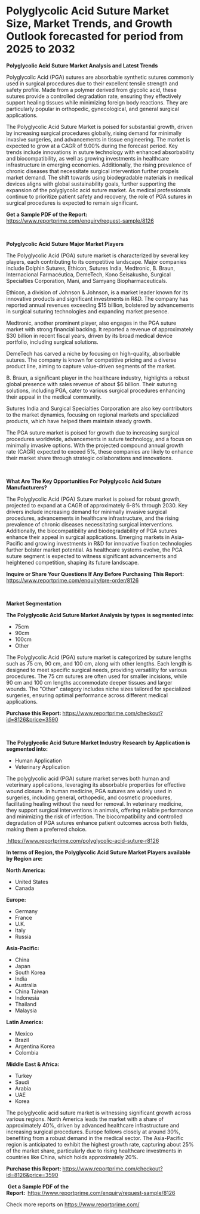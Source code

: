 <p><h1>Polyglycolic Acid Suture Market Size, Market Trends, and Growth Outlook forecasted for period from 2025 to 2032</h1></p><p><strong>Polyglycolic Acid Suture Market Analysis and Latest Trends</strong></p>
<p><p>Polyglycolic Acid (PGA) sutures are absorbable synthetic sutures commonly used in surgical procedures due to their excellent tensile strength and safety profile. Made from a polymer derived from glycolic acid, these sutures provide a controlled degradation rate, ensuring they effectively support healing tissues while minimizing foreign body reactions. They are particularly popular in orthopedic, gynecological, and general surgical applications.</p><p>The Polyglycolic Acid Suture Market is poised for substantial growth, driven by increasing surgical procedures globally, rising demand for minimally invasive surgeries, and advancements in tissue engineering. The market is expected to grow at a CAGR of 9.00% during the forecast period. Key trends include innovations in suture technology with enhanced absorbability and biocompatibility, as well as growing investments in healthcare infrastructure in emerging economies. Additionally, the rising prevalence of chronic diseases that necessitate surgical intervention further propels market demand. The shift towards using biodegradable materials in medical devices aligns with global sustainability goals, further supporting the expansion of the polyglycolic acid suture market. As medical professionals continue to prioritize patient safety and recovery, the role of PGA sutures in surgical procedures is expected to remain significant.</p></p>
<p><strong>Get a Sample PDF of the Report:&nbsp;</strong> <a href="https://www.reportprime.com/enquiry/request-sample/8126?utm_campaign=3219&utm_medium=2&utm_source=Github&utm_content=ia&utm_term=19032025&utm_id=polyglycolic-acid-suture">https://www.reportprime.com/enquiry/request-sample/8126</a></p>
<p>&nbsp;</p>
<p><strong>Polyglycolic Acid Suture Major Market Players</strong></p>
<p><p>The Polyglycolic Acid (PGA) suture market is characterized by several key players, each contributing to its competitive landscape. Major companies include Dolphin Sutures, Ethicon, Sutures India, Medtronic, B. Braun, Internacional Farmacéutica, DemeTech, Kono Seisakusho, Surgical Specialties Corporation, Mani, and Samyang Biopharmaceuticals. </p><p>Ethicon, a division of Johnson & Johnson, is a market leader known for its innovative products and significant investments in R&D. The company has reported annual revenues exceeding $15 billion, bolstered by advancements in surgical suturing technologies and expanding market presence.</p><p>Medtronic, another prominent player, also engages in the PGA suture market with strong financial backing. It reported a revenue of approximately $30 billion in recent fiscal years, driven by its broad medical device portfolio, including surgical solutions.</p><p>DemeTech has carved a niche by focusing on high-quality, absorbable sutures. The company is known for competitive pricing and a diverse product line, aiming to capture value-driven segments of the market.</p><p>B. Braun, a significant player in the healthcare industry, highlights a robust global presence with sales revenue of about $6 billion. Their suturing solutions, including PGA, cater to various surgical procedures enhancing their appeal in the medical community.</p><p>Sutures India and Surgical Specialties Corporation are also key contributors to the market dynamics, focusing on regional markets and specialized products, which have helped them maintain steady growth.</p><p>The PGA suture market is poised for growth due to increasing surgical procedures worldwide, advancements in suture technology, and a focus on minimally invasive options. With the projected compound annual growth rate (CAGR) expected to exceed 5%, these companies are likely to enhance their market share through strategic collaborations and innovations.</p></p>
<p>&nbsp;</p>
<p><strong>What Are The Key Opportunities For Polyglycolic Acid Suture Manufacturers?</strong></p>
<p><p>The Polyglycolic Acid (PGA) Suture market is poised for robust growth, projected to expand at a CAGR of approximately 6-8% through 2030. Key drivers include increasing demand for minimally invasive surgical procedures, advancements in healthcare infrastructure, and the rising prevalence of chronic diseases necessitating surgical interventions. Additionally, the biocompatibility and biodegradability of PGA sutures enhance their appeal in surgical applications. Emerging markets in Asia-Pacific and growing investments in R&D for innovative fixation technologies further bolster market potential. As healthcare systems evolve, the PGA suture segment is expected to witness significant advancements and heightened competition, shaping its future landscape.</p></p>
<p><strong>Inquire or Share Your Questions If Any Before Purchasing This Report:</strong> <a href="https://www.reportprime.com/enquiry/pre-order/8126?utm_campaign=3219&utm_medium=2&utm_source=Github&utm_content=ia&utm_term=19032025&utm_id=polyglycolic-acid-suture">https://www.reportprime.com/enquiry/pre-order/8126</a></p>
<p>&nbsp;</p>
<p><strong>Market Segmentation</strong></p>
<p><strong>The Polyglycolic Acid Suture Market Analysis by types is segmented into:</strong></p>
<p><ul><li>75cm</li><li>90cm</li><li>100cm</li><li>Other</li></ul></p>
<p><p>The Polyglycolic Acid (PGA) suture market is categorized by suture lengths such as 75 cm, 90 cm, and 100 cm, along with other lengths. Each length is designed to meet specific surgical needs, providing versatility for various procedures. The 75 cm sutures are often used for smaller incisions, while 90 cm and 100 cm lengths accommodate deeper tissues and larger wounds. The "Other" category includes niche sizes tailored for specialized surgeries, ensuring optimal performance across different medical applications.</p></p>
<p><strong>Purchase this Report:&nbsp;</strong><a href="https://www.reportprime.com/checkout?id=8126&price=3590&utm_campaign=3219&utm_medium=2&utm_source=Github&utm_content=ia&utm_term=19032025&utm_id=polyglycolic-acid-suture">https://www.reportprime.com/checkout?id=8126&price=3590</a></p>
<p>&nbsp;</p>
<p><strong>The Polyglycolic Acid Suture Market Industry Research by Application is segmented into:</strong></p>
<p><ul><li>Human Application</li><li>Veterinary Application</li></ul></p>
<p><p>The polyglycolic acid (PGA) suture market serves both human and veterinary applications, leveraging its absorbable properties for effective wound closure. In human medicine, PGA sutures are widely used in surgeries, including general, orthopedic, and cosmetic procedures, facilitating healing without the need for removal. In veterinary medicine, they support surgical interventions in animals, offering reliable performance and minimizing the risk of infection. The biocompatibility and controlled degradation of PGA sutures enhance patient outcomes across both fields, making them a preferred choice.</p></p>
<p><a href="https://www.reportprime.com/polyglycolic-acid-suture-r8126?utm_campaign=3219&utm_medium=2&utm_source=Github&utm_content=ia&utm_term=19032025&utm_id=polyglycolic-acid-suture">&nbsp;https://www.reportprime.com/polyglycolic-acid-suture-r8126</a></p>
<p><strong>In terms of Region, the Polyglycolic Acid Suture Market Players available by Region are:</strong></p>
<p>
    <p> <strong> North America: </strong>
        <ul>
            <li>United States</li>
            <li>Canada</li>
        </ul>
        </p> 
    <p> <strong> Europe: </strong>
        <ul>
            <li>Germany</li>
            <li>France</li>
            <li>U.K.</li>
            <li>Italy</li>
            <li>Russia</li>
        </ul>
        </p> 
    <p> <strong> Asia-Pacific: </strong>
        <ul>
            <li>China</li>
            <li>Japan</li>
            <li>South Korea</li>
            <li>India</li>
            <li>Australia</li>
            <li>China Taiwan</li>
            <li>Indonesia</li>
            <li>Thailand</li>
            <li>Malaysia</li>
        </ul>
        </p> 
    <p> <strong> Latin America: </strong>
        <ul>
            <li>Mexico</li>
            <li>Brazil</li>
            <li>Argentina Korea</li>
            <li>Colombia</li>
        </ul>
        </p> 
    <p> <strong> Middle East & Africa: </strong>
        <ul>
            <li>Turkey</li>
            <li>Saudi</li>
            <li>Arabia</li>
            <li>UAE</li>
            <li>Korea</li>
        </ul>
    </p>
    </p>
<p><p>The polyglycolic acid suture market is witnessing significant growth across various regions. North America leads the market with a share of approximately 40%, driven by advanced healthcare infrastructure and increasing surgical procedures. Europe follows closely at around 30%, benefiting from a robust demand in the medical sector. The Asia-Pacific region is anticipated to exhibit the highest growth rate, capturing about 25% of the market share, particularly due to rising healthcare investments in countries like China, which holds approximately 20%.</p></p>
<p><strong>Purchase this Report: </strong><a href="https://www.reportprime.com/checkout?id=8126&price=3590&utm_campaign=3219&utm_medium=2&utm_source=Github&utm_content=ia&utm_term=19032025&utm_id=polyglycolic-acid-suture">https://www.reportprime.com/checkout?id=8126&price=3590</a></p>
<p>&nbsp;<strong>Get a Sample PDF of the Report:&nbsp;&nbsp;</strong><a href="https://www.reportprime.com/enquiry/request-sample/8126?utm_campaign=3219&utm_medium=2&utm_source=Github&utm_content=ia&utm_term=19032025&utm_id=polyglycolic-acid-suture">https://www.reportprime.com/enquiry/request-sample/8126</a></p>
<p><strong></strong></p>
<p>Check more reports on <a href="https://www.reportprime.com/?utm_campaign=3219&utm_medium=2&utm_source=Github&utm_content=ia&utm_term=19032025&utm_id=polyglycolic-acid-suture">https://www.reportprime.com/</a></p>